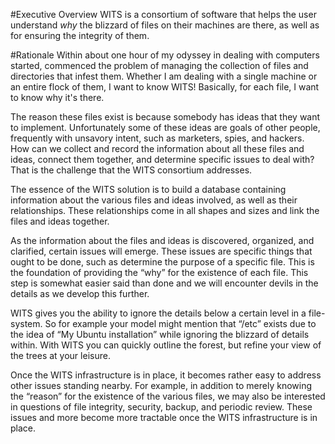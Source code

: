 #Executive Overview
WITS is a consortium of software that helps the user understand *why* the blizzard of files on their machines are there, as well as for ensuring the integrity of them.

#Rationale
Within about one hour of my odyssey in dealing with computers started, commenced the problem of managing the collection of files and directories that infest them.  Whether I am dealing with a single machine or an entire flock of them, I want to know WITS!  Basically, for each file, I want to know why it's there.

The reason these files exist is because somebody has ideas that they want to implement.  Unfortunately some of these ideas are goals of other people, frequently with unsavory intent, such as marketers, spies, and hackers.   How can we collect and record the information about all these files and ideas, connect them together, and determine specific issues to deal with?   That is the challenge that the WITS consortium addresses.

The essence of the WITS solution is to build a database containing information about the various files and ideas involved, as well as their relationships.  These relationships come in all shapes and sizes and link the files and ideas together.

As the information about the files and ideas is discovered, organized, and clarified, certain issues will emerge.  These issues are specific things that ought to be done, such as determine the purpose of a specific file.  This is the foundation of providing the “why” for the existence of each file.  This step is somewhat easier said than done and we will encounter devils in the details as we develop this further.

WITS gives you the ability to ignore the details below a certain level in a file-system.  So for example your model might mention that “/etc” exists due to the idea of “My Ubuntu installation” while ignoring the blizzard of details within.  With WITS you can quickly outline the forest, but refine your view of the trees at your leisure.

Once the WITS infrastructure is in place, it becomes rather easy to address other issues standing nearby.  For example, in addition to merely knowing the “reason” for the existence of the various files, we may also be interested in questions of file integrity, security, backup, and periodic review.  These issues and more become more tractable once the WITS infrastructure is in place.
